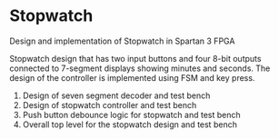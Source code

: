 # Stopwatch
Design and implementation of Stopwatch in Spartan 3 FPGA


Stopwatch design that has two input buttons and four 8-bit outputs
connected to 7-segment displays showing minutes and seconds. The design
of the controller is implemented using FSM and key press.



1. Design of seven segment decoder and test bench
2. Design of stopwatch controller and test bench
3. Push button debounce logic for stopwatch and test bench
3. Overall top level for the stopwatch design and test bench
